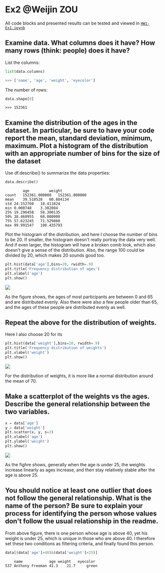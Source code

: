 # Ex2 @Weijin ZOU

All code blocks and presented results can be tested and viewed in [```HW1-Ex1.ipynb```]()

## Examine data. What columns does it have?  How many rows (think: people) does it have?

List the columns:
```python
list(data.columns)
```
```python
>>> ['name', 'age', 'weight', 'eyecolor']
```
The number of rows:
```python
data.shape[0]
```
```
>>> 152361
```
## Examine the distribution of the ages in the dataset. In particular, be sure to have your code report the mean, standard deviation, minimum, maximum. Plot a histogram of the distribution with an appropriate number of bins for the size of the dataset 

Use df.describe() to summarize the data properties:

```python
data.describe()
```
```
        age	        weight
count	152361.000000	152361.000000
mean	39.510528	60.884134
std	24.152760	18.411824
min	0.000748	3.382084
25%	19.296458	58.300135
50%	38.468955	68.000000
75%	57.623245	71.529860
max	99.991547	100.435793
```

Plot the histogram of the distribution, and here I choose the number of bins to be 20. If smaller, the histogram doesn't really portray the data very well. And if even larger, the histogram will have a broken comb look, which also doesn't give a sense of the distribution. Also, the range 100 could be divided by 20, which makes 20 sounds good too.
```python
plt.hist(data['age'],bins=20, rwidth=.9)
plt.title('Frequency distribution of ages')
plt.xlabel('age')
plt.show()
```
![](https://github.com/VIcKII-Z/BIS634/blob/main/Assignment%201/Ex2/figure%201.png)

As the figure shows, the ages of most participants are between 0 and 65 and are distributed evenly. Also there were also a few people older than 65, and the ages of these people are distributed evenly as well.

## Repeat the above for the distribution of weights. 
Here I also choose 20 for its 
```python
plt.hist(data['weight'],bins=20, rwidth=.9)
plt.title('Frequency distribution of weights')
plt.xlabel('weight')
plt.show()
```
![](https://github.com/VIcKII-Z/BIS634/blob/main/Assignment%201/Ex2/figure%202.png)

For the distribution of weights, it is more like a normal distribution around the mean of 70.

## Make a scatterplot of the weights vs the ages. Describe the general relationship between the two variables.

```python
x = data['age']
y = data['weight']
plt.scatter(x, y, s=3)
plt.xlabel('age')
plt.ylabel('weight')
plt.show()

```
![](https://github.com/VIcKII-Z/BIS634/blob/main/Assignment%201/Ex2/figure3.png)

As the fighre shows, generally when the age is under 25, the weights increase linearly as ages increase, and then stay relatively stable after the age is above 25.



## You should notice at least one outlier that does not follow the general relationship. What is the name of the person?  Be sure to explain your process for identifying the person whose values don't follow the usual relationship in the readme. 


From above figure, there is one person whose age is above 40, yet his weight is under 25, which is unique in those who are above 40. I therefore set these two conditions as filtering criteria, and finally found this person.

```python
data[(data['age']>40)&(data['weight']<25)]
```
```
	name	        age	weight   eyecolor
537	Anthony Freeman	41.3	21.7	 green
```
